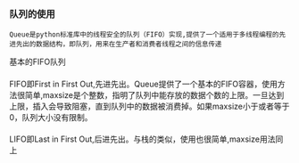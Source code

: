 ### 队列的使用
```
Queue是python标准库中的线程安全的队列（FIFO）实现,提供了一个适用于多线程编程的先进先出的数据结构，即队列，用来在生产者和消费者线程之间的信息传递
```
基本的FIFO队列
#### 
FIFO即First in First Out,先进先出。Queue提供了一个基本的FIFO容器，使用方法很简单,maxsize是个整数，指明了队列中能存放的数据个数的上限。一旦达到上限，插入会导致阻塞，直到队列中的数据被消费掉。如果maxsize小于或者等于0，队列大小没有限制。
#### 
LIFO即Last in First Out,后进先出。与栈的类似，使用也很简单,maxsize用法同上



